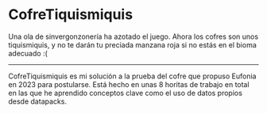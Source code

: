 # CofreTiquismiquis
Una ola de sinvergonzonería ha azotado el juego. Ahora los cofres son unos tiquismiquis, y no te darán tu preciada manzana roja si no estás en el bioma adecuado :(

---

CofreTiquismiquis es mi solución a la prueba del cofre que propuso Eufonia en 2023 para postularse. Está hecho en unas 8 horitas de trabajo en total en las que he aprendido conceptos clave como el uso de datos propios desde datapacks.
